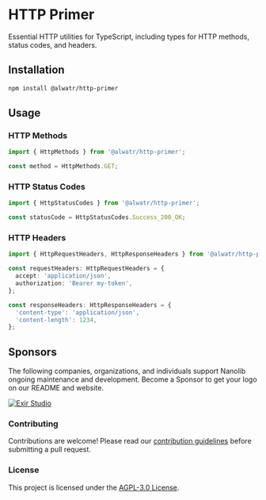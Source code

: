 # HTTP Primer

Essential HTTP utilities for TypeScript, including types for HTTP methods, status codes, and headers.

## Installation

```bash
npm install @alwatr/http-primer
```

## Usage

### HTTP Methods

```typescript
import { HttpMethods } from '@alwatr/http-primer';

const method = HttpMethods.GET;
```

### HTTP Status Codes

```typescript
import { HttpStatusCodes } from '@alwatr/http-primer';

const statusCode = HttpStatusCodes.Success_200_OK;
```

### HTTP Headers

```typescript
import { HttpRequestHeaders, HttpResponseHeaders } from '@alwatr/http-primer';

const requestHeaders: HttpRequestHeaders = {
  accept: 'application/json',
  authorization: 'Bearer my-token',
};

const responseHeaders: HttpResponseHeaders = {
  'content-type': 'application/json',
  'content-length': 1234,
};
```

## Sponsors

The following companies, organizations, and individuals support Nanolib ongoing maintenance and development. Become a Sponsor to get your logo on our README and website.

[![Exir Studio](https://avatars.githubusercontent.com/u/181194967?s=200&v=4)](https://exirstudio.com)

### Contributing

Contributions are welcome! Please read our [contribution guidelines](https://github.com/Alwatr/.github/blob/next/CONTRIBUTING.md) before submitting a pull request.

### License

This project is licensed under the [AGPL-3.0 License](LICENSE).
